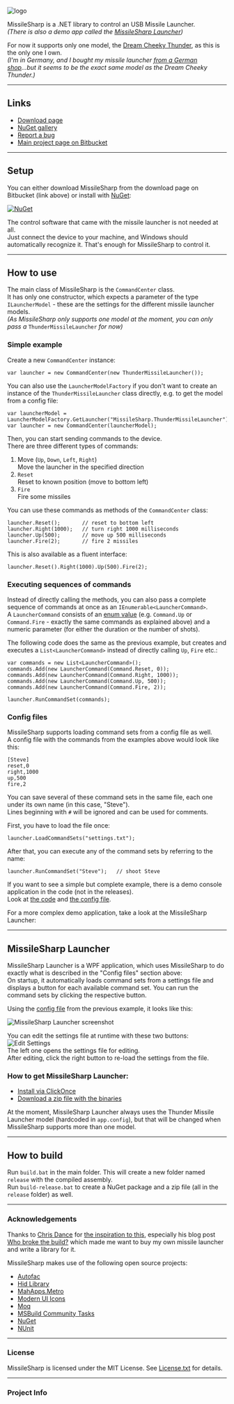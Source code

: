 ![logo](https://bitbucket.org/christianspecht/missilesharp/raw/tip/img/logo128x128.png)

MissileSharp is a .NET library to control an USB Missile Launcher.  
*(There is also a demo app called the [MissileSharp Launcher](http://christianspecht.de/missilesharp/#launcher))*

For now it supports only one model, the [Dream Cheeky Thunder](http://www.dreamcheeky.com/thunder-missile-launcher), as this is the only one I own.  
*(I'm in Germany, and I bought my missile launcher [from a German shop](http://www.getdigital.de/products/USB_Raketenwerfer)...but it seems to be the exact same model as the Dream Cheeky Thunder.)*

---

## Links

- [Download page](https://bitbucket.org/christianspecht/missilesharp/downloads)
- [NuGet gallery](https://nuget.org/packages/MissileSharp)
- [Report a bug](https://bitbucket.org/christianspecht/missilesharp/issues/new)
- [Main project page on Bitbucket](https://bitbucket.org/christianspecht/missilesharp)

---

## Setup

You can either download MissileSharp from the download page on Bitbucket (link above) or install with [NuGet](https://nuget.org/):

[![NuGet](https://bitbucket.org/christianspecht/missilesharp/raw/tip/img/nuget.png)](https://nuget.org/packages/MissileSharp)

The control software that came with the missile launcher is not needed at all.  
Just connect the device to your machine, and Windows should automatically recognize it. That's enough for MissileSharp to control it.

---

## How to use

The main class of MissileSharp is the `CommandCenter` class.  
It has only one constructor, which expects a parameter of the type `ILauncherModel` - these are the settings for the different missile launcher models.  
*(As MissileSharp only supports one model at the moment, you can only pass a* `ThunderMissileLauncher` *for now)*

### Simple example

Create a new `CommandCenter` instance:

    var launcher = new CommandCenter(new ThunderMissileLauncher());

You can also use the `LauncherModelFactory` if you don't want to create an instance of the `ThunderMissileLauncher` class directly, e.g. to get the model from a config file:

	var launcherModel = LauncherModelFactory.GetLauncher("MissileSharp.ThunderMissileLauncher");
	var launcher = new CommandCenter(launcherModel);

Then, you can start sending commands to the device.  
There are three different types of commands:

1. Move (`Up`, `Down`, `Left`, `Right`)  
Move the launcher in the specified direction
2. `Reset`  
Reset to known position (move to bottom left)
3. `Fire`  
Fire some missiles

You can use these commands as methods of the `CommandCenter` class:
	
	launcher.Reset();   	// reset to bottom left
	launcher.Right(1000);   // turn right 1000 milliseconds
	launcher.Up(500);   	// move up 500 milliseconds
	launcher.Fire(2);		// fire 2 missiles

This is also available as a fluent interface:

    launcher.Reset().Right(1000).Up(500).Fire(2);

### Executing sequences of commands

Instead of directly calling the methods, you can also pass a complete sequence of commands at once as an `IEnumerable<LauncherCommand>`.  
A `LauncherCommand` consists of an [enum value](https://bitbucket.org/christianspecht/missilesharp/src/tip/src/MissileSharp/Command.cs) (e.g. `Command.Up` or `Command.Fire` - exactly the same commands as explained above) and a numeric parameter (for either the duration or the number of shots).

The following code does the same as the previous example, but creates and executes a `List<LauncherCommand>` instead of directly calling `Up`, `Fire` etc.:

	var commands = new List<LauncherCommand>();
	commands.Add(new LauncherCommand(Command.Reset, 0));
	commands.Add(new LauncherCommand(Command.Right, 1000));
	commands.Add(new LauncherCommand(Command.Up, 500));
	commands.Add(new LauncherCommand(Command.Fire, 2));

	launcher.RunCommandSet(commands);

### Config files

MissileSharp supports loading command sets from a config file as well.  
A config file with the commands from the examples above would look like this:
	
	[Steve]
	reset,0
	right,1000
	up,500
	fire,2

You can save several of these command sets in the same file, each one under its own name (in this case, "Steve").  
Lines beginning with `#` will be ignored and can be used for comments.

First, you have to load the file once:

	launcher.LoadCommandSets("settings.txt");

After that, you can execute any of the command sets by referring to the name:
	
	launcher.RunCommandSet("Steve");   // shoot Steve

If you want to see a simple but complete example, there is a demo console application in the code (not in the releases).  
Look at [the code](https://bitbucket.org/christianspecht/missilesharp/src/tip/src/MissileSharp.Demo/Program.cs) and [the config file](https://bitbucket.org/christianspecht/missilesharp/src/tip/src/MissileSharp.Demo/settings.txt).

For a more complex demo application, take a look at the MissileSharp Launcher:

---

<a name="launcher"></a>
## MissileSharp Launcher

MissileSharp Launcher is a WPF application, which uses MissileSharp to do exactly what is described in the "Config files" section above:  
On startup, it automatically loads command sets from a settings file and displays a button for each available command set. You can run the command sets by clicking the respective button.

Using the [config file](https://bitbucket.org/christianspecht/missilesharp/src/tip/src/MissileSharp.Demo/settings.txt) from the previous example, it looks like this:

![MissileSharp Launcher screenshot](https://bitbucket.org/christianspecht/missilesharp/raw/tip/img/launcher.png)

You can edit the settings file at runtime with these two buttons:  
![Edit Settings](https://bitbucket.org/christianspecht/missilesharp/raw/tip/img/launcher-settings.png)  
The left one opens the settings file for editing.  
After editing, click the right button to re-load the settings from the file.

### How to get MissileSharp Launcher:

- [Install via ClickOnce](http://missilesharp.codeplex.com/downloads/get/clickOnce/MissileSharp.Launcher.application)
- [Download a zip file with the binaries](https://bitbucket.org/christianspecht/missilesharp/downloads)

At the moment, MissileSharp Launcher always uses the Thunder Missile Launcher model (hardcoded in `app.config`), but that will be changed when MissileSharp supports more than one model.

---

## How to build

Run `build.bat` in the main folder. This will create a new folder named `release` with the compiled assembly.  
Run `build-release.bat` to create a NuGet package and a zip file (all in the `release` folder) as well.

---

### Acknowledgements

Thanks to [Chris Dance](https://github.com/codedance) for [the inspiration to this](https://github.com/codedance/Retaliation), especially his blog post [Who broke the build?](http://www.papercut.com/blog/chris/2011/08/19/who-broke-the-build/) which made me want to buy my own missile launcher and write a library for it.

MissileSharp makes use of the following open source projects:

- [Autofac](http://autofac.org)
- [Hid Library](https://github.com/mikeobrien/HidLibrary)
- [MahApps.Metro](http://mahapps.com/MahApps.Metro/)
- [Modern UI Icons](http://modernuiicons.com/)
- [Moq](http://code.google.com/p/moq/)
- [MSBuild Community Tasks](https://github.com/loresoft/msbuildtasks)
- [NuGet](http://nuget.codeplex.com/)
- [NUnit](http://nunit.org/)

---

### License

MissileSharp is licensed under the MIT License. See [License.txt](https://bitbucket.org/christianspecht/missilesharp/raw/tip/License.txt) for details.

---

### Project Info

<script type="text/javascript" src="http://www.ohloh.net/p/602597/widgets/project_basic_stats.js"></script>  
<script type="text/javascript" src="http://www.ohloh.net/p/602597/widgets/project_languages.js"></script>

